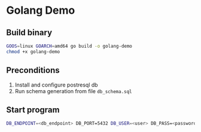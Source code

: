 # Golang Demo

## Build binary

```sh
GOOS=linux GOARCH=amd64 go build -o golang-demo
chmod +x golang-demo
```

## Preconditions

1. Install and configure postresql db
2. Run schema generation from file `db_schema.sql`

## Start program

```sh
DB_ENDPOINT=<db_endpoint> DB_PORT=5432 DB_USER=<user> DB_PASS=<password> DB_NAME=<db_name> ./golang-demo
```
